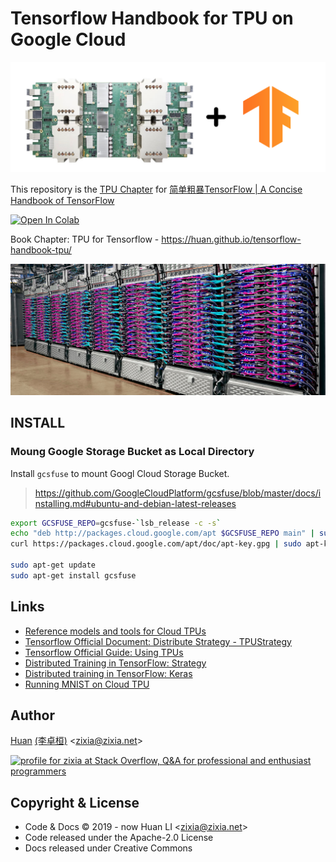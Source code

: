 # Tensorflow Handbook for TPU on Google Cloud


![TPU on Google Cloud](docs/images/tensorflow-tpu.png)

This repository is the [TPU Chapter](https://tf.wiki/zh/appendix/tpu.html) for [简单粗暴TensorFlow | A Concise Handbook of TensorFlow](https://tf.wiki)

[![Open In Colab](https://colab.research.google.com/assets/colab-badge.svg)](https://colab.research.google.com/github/huan/tensorflow-handbook-tpu/blob/master/tensorflow-tpu-example.ipynb)

Book Chapter: TPU for Tensorflow - <https://huan.github.io/tensorflow-handbook-tpu/>

![TPU on Google Cloud](docs/images/tpu-pod.jpg)

## INSTALL

### Moung Google Storage Bucket as Local Directory

Install `gcsfuse` to mount Googl Cloud Storage Bucket.

> <https://github.com/GoogleCloudPlatform/gcsfuse/blob/master/docs/installing.md#ubuntu-and-debian-latest-releases>

```sh
export GCSFUSE_REPO=gcsfuse-`lsb_release -c -s`
echo "deb http://packages.cloud.google.com/apt $GCSFUSE_REPO main" | sudo tee /etc/apt/sources.list.d/gcsfuse.list
curl https://packages.cloud.google.com/apt/doc/apt-key.gpg | sudo apt-key add -

sudo apt-get update
sudo apt-get install gcsfuse
```

## Links

- [Reference models and tools for Cloud TPUs](https://github.com/tensorflow/tpu)
- [Tensorflow Official Document: Distribute Strategy - TPUStrategy](https://www.tensorflow.org/guide/distribute_strategy#tpustrategy)
- [Tensorflow Official Guide: Using TPUs](https://www.tensorflow.org/guide/using_tpu)
- [Distributed Training in TensorFlow: Strategy](https://www.tensorflow.org/guide/distribute_strategy#using_tfdistributestrategy_with_custom_training_loops)
- [Distributed training in TensorFlow: Keras](https://www.tensorflow.org/tutorials/distribute/keras)
- [Running MNIST on Cloud TPU](https://cloud.google.com/tpu/docs/tutorials/mnist)

## Author

[Huan](https://github.com/huan) [(李卓桓)](https://linkedin.com/in/zixia) \<zixia@zixia.net\>

<a href="http://stackoverflow.com/users/1123955/huan">
  <img src="http://stackoverflow.com/users/flair/1123955.png" width="208" height="58" alt="profile for zixia at Stack Overflow, Q&amp;A for professional and enthusiast programmers" title="profile for zixia at Stack Overflow, Q&amp;A for professional and enthusiast programmers">
</a>

## Copyright & License

- Code & Docs © 2019 - now Huan LI \<zixia@zixia.net\>
- Code released under the Apache-2.0 License
- Docs released under Creative Commons

